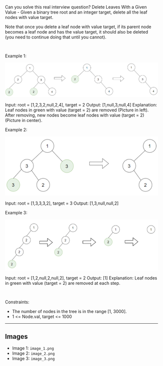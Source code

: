 Can you solve this real interview question? Delete Leaves With a Given Value - Given a binary tree root and an integer target, delete all the leaf nodes with value target.

Note that once you delete a leaf node with value target, if its parent node becomes a leaf node and has the value target, it should also be deleted (you need to continue doing that until you cannot).

 

Example 1:

![Example 1](./image_1.png)


Input: root = [1,2,3,2,null,2,4], target = 2
Output: [1,null,3,null,4]
Explanation: Leaf nodes in green with value (target = 2) are removed (Picture in left). 
After removing, new nodes become leaf nodes with value (target = 2) (Picture in center).


Example 2:

![Example 2](./image_2.png)


Input: root = [1,3,3,3,2], target = 3
Output: [1,3,null,null,2]


Example 3:

![Example 3](./image_3.png)


Input: root = [1,2,null,2,null,2], target = 2
Output: [1]
Explanation: Leaf nodes in green with value (target = 2) are removed at each step.


 

Constraints:

 * The number of nodes in the tree is in the range [1, 3000].
 * 1 <= Node.val, target <= 1000

---

## Images

- Image 1: `image_1.png`
- Image 2: `image_2.png`
- Image 3: `image_3.png`
